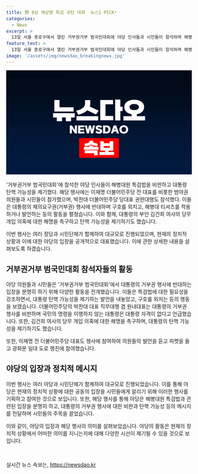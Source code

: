 ```yaml
---
title: 野 6당 채상병 특검 규탄 대회  뉴스1 PICK!
categories:
  - News
excerpt: >
  13일 서울 종로구에서 열린 거부권거부 범국민대회에 야당 인사들과 시민들이 참석하며 해병대원 특검법에 대한 대통령의 재의요구권 행사를 비판했다. 이재명 더불어민주당 전 대표와 다른 야당 의원들은 대규모 규탄대회에 참석하며 윤석열 대통령의 탄핵 가능성을 언급했고, 해병대 티셔츠를 입고 참석했다. 또한, 김건희 여사의 당무 개입 의혹과 민생 개혁 촉구를 내포한 구호를 외치며 행진했다. 
feature_text: >
  13일 서울 종로구에서 열린 거부권거부 범국민대회에 야당 인사들과 시민들이 참석하며 해병대원 특검법에 대한 대통령의 재의요구권 행사를 비판했다. 이재명 더불어민주당 전 대표와 다른 야당 의원들은 대규모 규탄대회에 참석하며 윤석열 대통령의 탄핵 가능성을 언급했고, 해병대 티셔츠를 입고 참석했다. 또한, 김건희 여사의 당무 개입 의혹과 민생 개혁 촉구를 내포한 구호를 외치며 행진했다. 
image: '/assets/img/newsdao_breakingnews.jpg'
---
```


<p><img src="/assets/img/newsdao_breakingnews.jpg" alt="pcversion 속보" /></p>

<p>'거부권거부 범국민대회'에 참석한 야당 인사들이 해병대원 특검법을 비판하고 대통령 탄핵 가능성을 제기했다. 해당 행사에는 이재명 더불어민주당 전 대표를 비롯한 범야권 의원들과 시민들이 참가했으며, 박찬대 더불어민주당 당대표 권한대행도 참석했다. 이들은 대통령의 재의요구권(거부권) 행사에 반대하며 구호를 외치고, 해병대 티셔츠를 착용하거나 발언하는 등의 활동을 펼쳤습니다. 이와 함께, 대통령의 부인 김건희 여사의 당무 개입 의혹에 대한 해명을 촉구하고 탄핵 가능성을 제기하기도 했습니다.</p>

<p>이번 행사는 여러 정당과 시민단체가 함께하여 대규모로 진행되었으며, 현재의 정치적 상황과 이에 대한 야당의 입장을 공개적으로 대표했습니다. 이에 관한 상세한 내용을 살펴보도록 하겠습니다. </p>

<h2 data-ke-size="size26">거부권거부 범국민대회 참석자들의 활동</h2>

<p>야당 의원들과 시민들은 '거부권거부 범국민대회'에서 대통령의 거부권 행사에 반대하는 입장을 분명히 하기 위해 다양한 활동을 전개했습니다. 이들은 특검법에 대한 필요성을 강조하면서, 대통령 탄핵 가능성을 제기하는 발언을 내놓았고, 구호를 외치는 등의 행동을 보였습니다. 더불어민주당의 박찬대 대표 직무대행 겸 원내대표는 대통령의 거부권 행사를 비판하며 국민의 명령을 이행하지 않는 대통령은 대통령 자격이 없다고 언급했습니다. 또한, 김건희 여사의 당무 개입 의혹에 대한 해명을 촉구하며, 대통령의 탄핵 가능성을 제기하기도 했습니다. </p>

<p>또한, 이재명 전 더불어민주당 대표도 행사에 참여하여 의원들의 발언을 듣고 피켓을 들고 광화문 일대 도로 행진에 참여했습니다. </p>

<h2 data-ke-size="size26">야당의 입장과 정치적 메시지</h2> 

<p>이번 행사는 여러 야당과 시민단체가 함께하여 대규모로 진행되었습니다. 이를 통해 야당은 현재의 정치적 상황에 대한 공동의 입장을 시민들에게 알리기 위해 이러한 행사를 기획하고 참여한 것으로 보입니다. 또한, 해당 행사를 통해 야당은 해병대원 특검법과 관련된 입장을 분명히 하고, 대통령의 거부권 행사에 대한 비판과 탄핵 가능성 등의 메시지를 전달하며 시민들의 주목을 끌었습니다.</p>

<p>이와 같이, 야당의 입장과 해당 행사의 의미를 살펴보았습니다. 야당의 활동은 현재의 정치적 상황에서 어떠한 의미를 지니는지에 대해 다양한 시선이 제기될 수 있을 것으로 보입니다. </p>

<p data-ke-size="size16">&nbsp;</p>
실시간 뉴스 속보는, <a href="https://newsdao.kr" rel="dofollow">https://newsdao.kr</a>



